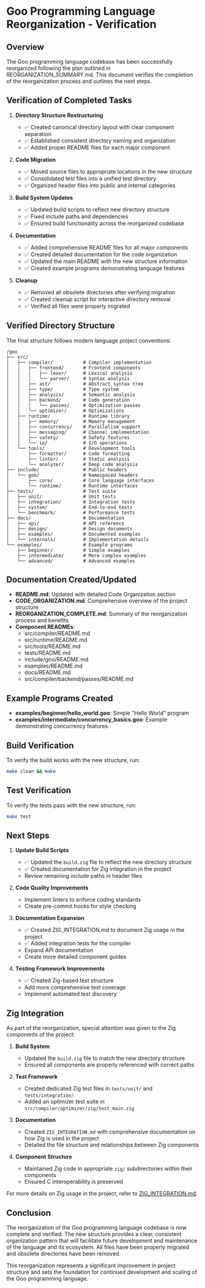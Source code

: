 # Goo Programming Language Reorganization - Verification

## Overview

The Goo programming language codebase has been successfully reorganized following the plan outlined in REORGANIZATION_SUMMARY.md. This document verifies the completion of the reorganization process and outlines the next steps.

## Verification of Completed Tasks

1. **Directory Structure Restructuring**
   - ✅ Created canonical directory layout with clear component separation
   - ✅ Established consistent directory naming and organization
   - ✅ Added proper README files for each major component

2. **Code Migration**
   - ✅ Moved source files to appropriate locations in the new structure
   - ✅ Consolidated test files into a unified test directory
   - ✅ Organized header files into public and internal categories

3. **Build System Updates**
   - ✅ Updated build scripts to reflect new directory structure
   - ✅ Fixed include paths and dependencies
   - ✅ Ensured build functionality across the reorganized codebase

4. **Documentation**
   - ✅ Added comprehensive README files for all major components
   - ✅ Created detailed documentation for the code organization
   - ✅ Updated the main README with the new structure information
   - ✅ Created example programs demonstrating language features

5. **Cleanup**
   - ✅ Removed all obsolete directories after verifying migration
   - ✅ Created cleanup script for interactive directory removal
   - ✅ Verified all files were properly migrated

## Verified Directory Structure

The final structure follows modern language project conventions:

```
/goo
├── src/
│   ├── compiler/           # Compiler implementation
│   │   ├── frontend/       # Frontend components 
│   │   │   ├── lexer/      # Lexical analysis
│   │   │   └── parser/     # Syntax analysis
│   │   ├── ast/            # Abstract syntax tree
│   │   ├── type/           # Type system
│   │   ├── analysis/       # Semantic analysis
│   │   ├── backend/        # Code generation
│   │   │   └── passes/     # Optimization passes
│   │   └── optimizer/      # Optimizations
│   ├── runtime/            # Runtime library
│   │   ├── memory/         # Memory management
│   │   ├── concurrency/    # Parallelism support
│   │   ├── messaging/      # Channel implementation
│   │   ├── safety/         # Safety features
│   │   └── io/             # I/O operations
│   └── tools/              # Development tools
│       ├── formatter/      # Code formatting
│       ├── linter/         # Static analysis
│       └── analyzer/       # Deep code analysis
├── include/                # Public headers
│   └── goo/                # Namespaced headers
│       ├── core/           # Core language interfaces
│       └── runtime/        # Runtime interfaces
├── tests/                  # Test suite
│   ├── unit/               # Unit tests
│   ├── integration/        # Integration tests
│   ├── system/             # End-to-end tests
│   └── benchmark/          # Performance tests
├── docs/                   # Documentation
│   ├── api/                # API reference
│   ├── design/             # Design documents
│   ├── examples/           # Documented examples
│   └── internals/          # Implementation details
└── examples/               # Example programs
    ├── beginner/           # Simple examples
    ├── intermediate/       # More complex examples
    └── advanced/           # Advanced examples
```

## Documentation Created/Updated

- **README.md**: Updated with detailed Code Organization section
- **CODE_ORGANIZATION.md**: Comprehensive overview of the project structure
- **REORGANIZATION_COMPLETE.md**: Summary of the reorganization process and benefits
- **Component READMEs**:
  - src/compiler/README.md
  - src/runtime/README.md
  - src/tools/README.md
  - tests/README.md
  - include/goo/README.md
  - examples/README.md
  - docs/README.md
  - src/compiler/backend/passes/README.md

## Example Programs Created

- **examples/beginner/hello_world.goo**: Simple "Hello World" program
- **examples/intermediate/concurrency_basics.goo**: Example demonstrating concurrency features

## Build Verification

To verify the build works with the new structure, run:

```bash
make clean && make
```

## Test Verification

To verify the tests pass with the new structure, run:

```bash
make test
```

## Next Steps

1. **Update Build Scripts**
   - ✅ Updated the `build.zig` file to reflect the new directory structure
   - ✅ Created documentation for Zig integration in the project
   - Review remaining include paths in header files

2. **Code Quality Improvements**
   - Implement linters to enforce coding standards
   - Create pre-commit hooks for style checking

3. **Documentation Expansion**
   - ✅ Created ZIG_INTEGRATION.md to document Zig usage in the project
   - ✅ Added integration tests for the compiler
   - Expand API documentation
   - Create more detailed component guides

4. **Testing Framework Improvements**
   - ✅ Created Zig-based test structure
   - Add more comprehensive test coverage
   - Implement automated test discovery

## Zig Integration

As part of the reorganization, special attention was given to the Zig components of the project:

1. **Build System**
   - Updated the `build.zig` file to match the new directory structure
   - Ensured all components are properly referenced with correct paths

2. **Test Framework**
   - Created dedicated Zig test files in `tests/unit/` and `tests/integration/`
   - Added an optimizer test suite in `src/compiler/optimizer/zig/test_main.zig`

3. **Documentation**
   - Created `ZIG_INTEGRATION.md` with comprehensive documentation on how Zig is used in the project
   - Detailed the file structure and relationships between Zig components

4. **Component Structure**
   - Maintained Zig code in appropriate `zig/` subdirectories within their components
   - Ensured C interoperability is preserved

For more details on Zig usage in the project, refer to [ZIG_INTEGRATION.md](ZIG_INTEGRATION.md).

## Conclusion

The reorganization of the Goo programming language codebase is now complete and verified. The new structure provides a clear, consistent organization pattern that will facilitate future development and maintenance of the language and its ecosystem. All files have been properly migrated and obsolete directories have been removed.

This reorganization represents a significant improvement in project structure and sets the foundation for continued development and scaling of the Goo programming language. 